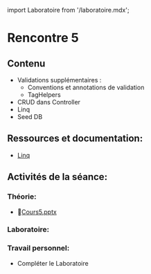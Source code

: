 import Laboratoire from '/laboratoire.mdx';

# Rencontre 5

## Contenu
- Validations supplémentaires :
  - Conventions et annotations de validation 
  - TagHelpers 
- CRUD dans Controller
- Linq 
- Seed DB 

## Ressources et documentation: 
- [Linq](https://docs.microsoft.com/en-us/dotnet/csharp/programming-guide/concepts/linq/)

## Activités de la séance: 
### Théorie:  
- 🔗[Cours5.pptx](https://cegepedouardmontpetit-my.sharepoint.com/:p:/g/personal/mathieu_briau_cegepmontpetit_ca/ETk_CgvJVOBLuVQHXipK_YABuSEla9zt9Cfdwx1eUV0Xew?e=eKFybB)

### Laboratoire: 
<Laboratoire nom="10XX-S05_Lab1"/>

### Travail personnel: 
- Compléter le Laboratoire
